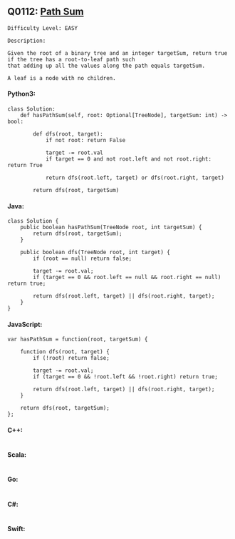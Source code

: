 ## Q0112: [Path Sum](https://leetcode.com/problems/path-sum/)

```
Difficulty Level: EASY
```

```
Description:

Given the root of a binary tree and an integer targetSum, return true if the tree has a root-to-leaf path such
that adding up all the values along the path equals targetSum.

A leaf is a node with no children.
```

#### Python3:

```
class Solution:
    def hasPathSum(self, root: Optional[TreeNode], targetSum: int) -> bool:
        
        def dfs(root, target):
            if not root: return False

            target -= root.val
            if target == 0 and not root.left and not root.right: return True
 
            return dfs(root.left, target) or dfs(root.right, target)
        
        return dfs(root, targetSum)
```

#### Java:

```
class Solution {
    public boolean hasPathSum(TreeNode root, int targetSum) {
        return dfs(root, targetSum);
    }

    public boolean dfs(TreeNode root, int target) {
        if (root == null) return false;

        target -= root.val;
        if (target == 0 && root.left == null && root.right == null) return true;

        return dfs(root.left, target) || dfs(root.right, target);
    }
}
```

#### JavaScript:

```
var hasPathSum = function(root, targetSum) {

    function dfs(root, target) {
        if (!root) return false;

        target -= root.val;
        if (target == 0 && !root.left && !root.right) return true;

        return dfs(root.left, target) || dfs(root.right, target);
    }

    return dfs(root, targetSum);
};
```

#### C++:

```

```

#### Scala:

```

```

#### Go:

```

```

#### C#:

```

```

#### Swift:

```

```